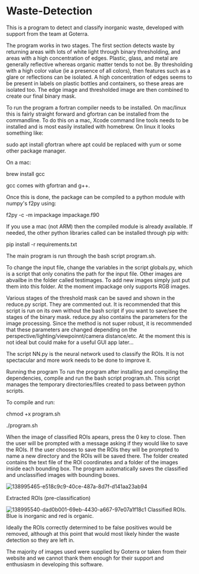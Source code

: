 # Waste-Detection

This is a program to detect and classify inorganic waste, developed with support from the team at Goterra.

The program works in two stages. The first section detects waste by returning areas with lots of white light through binary thresholding, and areas with a high concentration of edges. Plastic, glass, and metal are generally reflective whereas organic matter tends to not be. By thresholding with a high color value (ie a presence of all colors), then features such as a glare or reflections can be isolated. A high concentration of edges seems to be present in labels on plastic bottles and containers, so these areas are isolated too. The edge image and thresholded image are then combined to create our final binary mask.

To run the program a fortran compiler needs to be installed. On mac/linux this is fairly straight forward and gfortran can be installed from the commandline. To do this on a mac, Xcode command line tools needs to be installed and is most easily installed with homebrew. On linux it looks something like:

sudo apt install gfortran where apt could be replaced with yum or some other package manager.

On a mac:

brew install gcc

gcc comes with gfortran and g++.

Once this is done, the package can be compiled to a python module with numpy's f2py using:

f2py -c -m impackage impackage.f90

If you use a mac (not ARM) then the compiled module is already available. If needed, the other python libraries called can be installed through pip with:

pip install -r requirements.txt

The main program is run through the bash script program.sh.

To change the input file, change the variables in the script globals.py, which is a script that only conatins the path for the input file. Other images are abvailbe in the folder called testimages. To add new images simply just put them into this folder. At the moment impackage only supports RGB images.

Various stages of the threshold mask can be saved and shown in the reduce.py script. They are commented out. It is recommended that this script is run on its own without the bash script if you want to save/see the stages of the binary mask. reduce.py also contains the parameters for the image processing. Since the method is not super robust, it is recommended that these parameters are changed depending on the perspective/lighting/viewpoinnt/camera distance/etc. At the moment this is not ideal but could make for a useful GUI app later...

The script NN.py is the neural network used to classify the ROIs. It is not spectacular and more work needs to be done to improve it.

Running the program
To run the program after installing and compiling the dependencies, compile and run the bash script program.sh. This script manages the temporary directories/files created to pass between python scripts.

To compile and run:

chmod +x program.sh

./program.sh

When the image of classified ROIs apears, press the 0 key to close. Then the user will be prompted with a message asking if they would like to save the ROIs. If the user chooses to save the ROIs they will be prompted to name a new directory and the ROIs will be saved there. The folder created contains the text file of the ROI coordinates and a folder of the images inside each bounding box. The program automatically saves the classified and unclassified images with bounding boxes.

![138995465-e518c9c9-40ce-487a-8d7f-d141aa23ab94](https://user-images.githubusercontent.com/83939698/145171829-45bfb878-efff-4a4c-955f-9ea1a0ba92f8.jpg)

Extracted ROIs (pre-classification)

![138995540-dad0b001-69eb-4430-a667-97e07a1f18c1](https://user-images.githubusercontent.com/83939698/145172000-300e571a-529e-402b-a02f-0b7fd86b6f98.jpg)
Classified ROIs. Blue is inorganic and red is organic.

Ideally the ROIs correctly determined to be false positives would be removed, although at this point that would most likely hinder the waste detection so they are left in.

The majority of images used were supplied by Goterra or taken from their website and we cannot thank them enough for their support and enthusiasm in developing this software.



